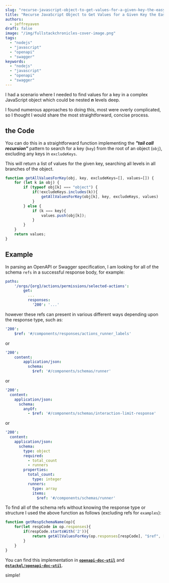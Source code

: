 ```yaml
---
slug: "recurse-javascript-object-to-get-values-for-a-given-key-the-easy-way"
title: "Recurse JavaScript Object to Get Values for a Given Key the Easy Way"
authors:	
  - jeffreyaven
draft: false
image: "/img/fullstackchronicles-cover-image.png"
tags: 
  - "nodejs"
  - "javascript"
  - "openapi"
  - "swagger"
keywords:	
  - "nodejs"
  - "javascript"
  - "openapi"
  - "swagger"
---
```



I had a scenario where I needed to find values for a key in a complex JavaScript object which could be nested __*n*__ levels deep.  

I found numerous approaches to doing this, most were overly complicated, so I thought I would share the most straightforward, concise process.  

## the Code

You can do this in a straightforward function implementing the __*"tail call recursion"*__ pattern to search for a key (`key`) from the root of an object (`obj`), excluding any keys in `excludeKeys`.  

This will return a list of values for the given key, searching all levels in all branches of the object.   

```javascript
function getAllValuesForKey(obj, key, excludeKeys=[], values=[]) {
    for (let k in obj) {
        if (typeof obj[k] === "object") {
            if(!excludeKeys.includes(k)){
                getAllValuesForKey(obj[k], key, excludeKeys, values)
            }
        } else {
            if (k === key){
                values.push(obj[k]);
            }
        }
    }
    return values;
}
```

## Example

In parsing an OpenAPI or Swagger specification, I am looking for all of the schema `refs` in a successful response body, for example:  

```yaml
paths:
	'/orgs/{org}/actions/permissions/selected-actions':
		get:
		  ...
		  responses:
			'200': '...'
```

however these refs can present in various different ways depending upon the response type, such as:  

```yaml
'200':
	$ref: '#/components/responses/actions_runner_labels'
```

or  

```yaml
'200':      
	content:
		application/json:
		  schema:
			$ref: '#/components/schemas/runner'
```

or  

```yaml
'200':
  content:
	application/json:
	  schema:
		anyOf:
		  - $ref: '#/components/schemas/interaction-limit-response'
```

or

```yaml
'200':
  content:
	application/json:
	  schema:
		type: object
		required:
		  - total_count
		  - runners
		properties:
		  total_count:
			type: integer
		  runners:
			type: array
			items:
			  $ref: '#/components/schemas/runner'
```

To find all of the schema refs without knowing the response type or structure I used the above function as follows (excluding refs for `examples`):  

```javascript
function getRespSchemaName(op){
    for(let respCode in op.responses){
        if(respCode.startsWith('2')){
            return getAllValuesForKey(op.responses[respCode], "$ref", ['examples']);
        }
    }
}
```

You can find this implementation in [__`openapi-doc-util`__](https://github.com/stackql/openapi-doc-util) and [__`@stackql/openapi-doc-util`__](https://www.npmjs.com/package/@stackql/openapi-doc-util).  

simple!
